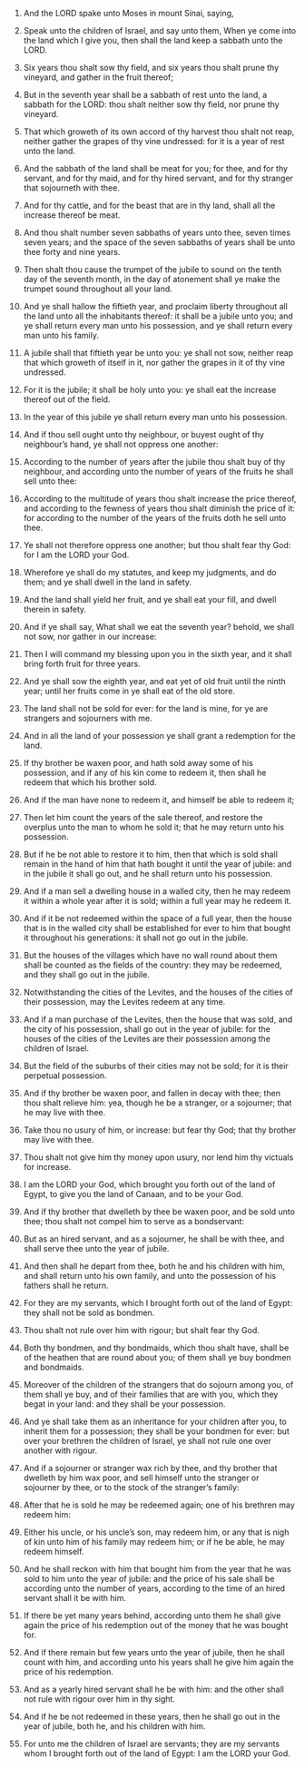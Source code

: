 1. And the LORD spake unto Moses in mount Sinai, saying,

2. Speak
unto the children of Israel, and say unto them, When ye come into the
land which I give you, then shall the land keep a sabbath unto the
LORD.

3. Six years thou shalt sow thy field, and six years thou shalt
prune thy vineyard, and gather in the fruit thereof;

4. But in the
seventh year shall be a sabbath of rest unto the land, a sabbath for
the LORD: thou shalt neither sow thy field, nor prune thy vineyard.

5. That which groweth of its own accord of thy harvest thou shalt
not reap, neither gather the grapes of thy vine undressed: for it is a
year of rest unto the land.

6. And the sabbath of the land shall be meat for you; for thee, and
for thy servant, and for thy maid, and for thy hired servant, and for
thy stranger that sojourneth with thee.

7. And for thy cattle, and for the beast that are in thy land, shall
all the increase thereof be meat.

8. And thou shalt number seven sabbaths of years unto thee, seven
times seven years; and the space of the seven sabbaths of years shall
be unto thee forty and nine years.

9. Then shalt thou cause the trumpet of the jubile to sound on the
tenth day of the seventh month, in the day of atonement shall ye make
the trumpet sound throughout all your land.

10. And ye shall hallow the fiftieth year, and proclaim liberty
throughout all the land unto all the inhabitants thereof: it shall be
a jubile unto you; and ye shall return every man unto his possession,
and ye shall return every man unto his family.

11. A jubile shall that fiftieth year be unto you: ye shall not sow,
neither reap that which groweth of itself in it, nor gather the grapes
in it of thy vine undressed.

12. For it is the jubile; it shall be holy unto you: ye shall eat
the increase thereof out of the field.

13. In the year of this jubile ye shall return every man unto his
possession.

14. And if thou sell ought unto thy neighbour, or buyest ought of
thy neighbour’s hand, ye shall not oppress one another:

15. According to the number of years after the jubile thou shalt buy of
thy neighbour, and according unto the number of years of the fruits he
shall sell unto thee:

16. According to the multitude of years thou
shalt increase the price thereof, and according to the fewness of
years thou shalt diminish the price of it: for according to the number
of the years of the fruits doth he sell unto thee.

17. Ye shall not therefore oppress one another; but thou shalt fear
thy God: for I am the LORD your God.

18. Wherefore ye shall do my statutes, and keep my judgments, and do
them; and ye shall dwell in the land in safety.

19. And the land shall yield her fruit, and ye shall eat your fill,
and dwell therein in safety.

20. And if ye shall say, What shall we eat the seventh year? behold,
we shall not sow, nor gather in our increase:

21. Then I will
command my blessing upon you in the sixth year, and it shall bring
forth fruit for three years.

22. And ye shall sow the eighth year, and eat yet of old fruit until
the ninth year; until her fruits come in ye shall eat of the old
store.

23. The land shall not be sold for ever: for the land is mine, for
ye are strangers and sojourners with me.

24. And in all the land of your possession ye shall grant a
redemption for the land.

25. If thy brother be waxen poor, and hath sold away some of his
possession, and if any of his kin come to redeem it, then shall he
redeem that which his brother sold.

26. And if the man have none to redeem it, and himself be able to
redeem it;

27. Then let him count the years of the sale thereof, and
restore the overplus unto the man to whom he sold it; that he may
return unto his possession.

28. But if he be not able to restore it to him, then that which is
sold shall remain in the hand of him that hath bought it until the
year of jubile: and in the jubile it shall go out, and he shall return
unto his possession.

29. And if a man sell a dwelling house in a walled city, then he may
redeem it within a whole year after it is sold; within a full year may
he redeem it.

30. And if it be not redeemed within the space of a full year, then
the house that is in the walled city shall be established for ever to
him that bought it throughout his generations: it shall not go out in
the jubile.

31. But the houses of the villages which have no wall round about
them shall be counted as the fields of the country: they may be
redeemed, and they shall go out in the jubile.

32. Notwithstanding the cities of the Levites, and the houses of the
cities of their possession, may the Levites redeem at any time.

33. And if a man purchase of the Levites, then the house that was
sold, and the city of his possession, shall go out in the year of
jubile: for the houses of the cities of the Levites are their
possession among the children of Israel.

34. But the field of the suburbs of their cities may not be sold;
for it is their perpetual possession.

35. And if thy brother be waxen poor, and fallen in decay with thee;
then thou shalt relieve him: yea, though he be a stranger, or a
sojourner; that he may live with thee.

36. Take thou no usury of him, or increase: but fear thy God; that
thy brother may live with thee.

37. Thou shalt not give him thy money upon usury, nor lend him thy
victuals for increase.

38. I am the LORD your God, which brought you forth out of the land
of Egypt, to give you the land of Canaan, and to be your God.

39. And if thy brother that dwelleth by thee be waxen poor, and be
sold unto thee; thou shalt not compel him to serve as a bondservant:

40. But as an hired servant, and as a sojourner, he shall be with
thee, and shall serve thee unto the year of jubile.

41. And then shall he depart from thee, both he and his children
with him, and shall return unto his own family, and unto the
possession of his fathers shall he return.

42. For they are my servants, which I brought forth out of the land
of Egypt: they shall not be sold as bondmen.

43. Thou shalt not rule over him with rigour; but shalt fear thy
God.

44. Both thy bondmen, and thy bondmaids, which thou shalt have,
shall be of the heathen that are round about you; of them shall ye buy
bondmen and bondmaids.

45. Moreover of the children of the strangers that do sojourn among
you, of them shall ye buy, and of their families that are with you,
which they begat in your land: and they shall be your possession.

46. And ye shall take them as an inheritance for your children after
you, to inherit them for a possession; they shall be your bondmen for
ever: but over your brethren the children of Israel, ye shall not rule
one over another with rigour.

47. And if a sojourner or stranger wax rich by thee, and thy brother
that dwelleth by him wax poor, and sell himself unto the stranger or
sojourner by thee, or to the stock of the stranger’s family:

48. After that he is sold he may be redeemed again; one of his brethren
may redeem him:

49. Either his uncle, or his uncle’s son, may redeem
him, or any that is nigh of kin unto him of his family may redeem him;
or if he be able, he may redeem himself.

50. And he shall reckon with him that bought him from the year that
he was sold to him unto the year of jubile: and the price of his sale
shall be according unto the number of years, according to the time of
an hired servant shall it be with him.

51. If there be yet many years behind, according unto them he shall
give again the price of his redemption out of the money that he was
bought for.

52. And if there remain but few years unto the year of jubile, then
he shall count with him, and according unto his years shall he give
him again the price of his redemption.

53. And as a yearly hired servant shall he be with him: and the
other shall not rule with rigour over him in thy sight.

54. And if he be not redeemed in these years, then he shall go out
in the year of jubile, both he, and his children with him.

55. For unto me the children of Israel are servants; they are my
servants whom I brought forth out of the land of Egypt: I am the LORD
your God.